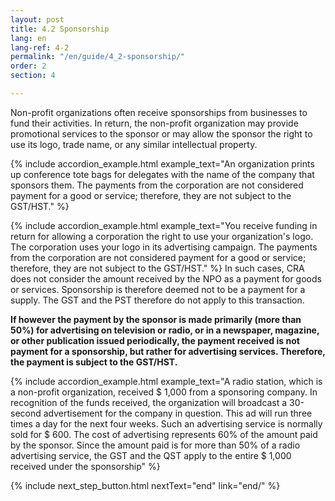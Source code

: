 ```yaml
---
layout: post
title: 4.2 Sponsorship
lang: en
lang-ref: 4-2
permalink: "/en/guide/4_2-sponsorship/"
order: 2
section: 4

---
```

Non-profit organizations often receive sponsorships from businesses to fund their activities. In return, the non-profit organization may provide promotional services to the sponsor or may allow the sponsor the right to use its logo, trade name, or any similar intellectual property.

{% include accordion_example.html
example_text="An organization prints up conference tote bags for delegates with the name of the company that sponsors them. The payments from the corporation are not considered payment for a good or service; therefore, they are not subject to the GST/HST."
%}

{% include accordion_example.html
example_text="You receive funding in return for allowing a corporation the right to use your organization's logo. The corporation uses your logo in its advertising campaign. The payments from the corporation are not considered payment for a good or service; therefore, they are not subject to the GST/HST."
%}
In such cases, CRA does not consider the amount received by the NPO as a payment for goods or services. Sponsorship is therefore deemed not to be a payment for a supply. The GST and the PST therefore do not apply to this transaction.

**If however the payment by the sponsor is made primarily (more than 50%) for advertising on television or radio, or in a newspaper, magazine, or other publication issued periodically, the payment received is not payment for a sponsorship, but rather for advertising services. Therefore, the payment is subject to the GST/HST.**

{% include accordion_example.html
example_text="A radio station, which is a non-profit organization, received $ 1,000 from a sponsoring company. In recognition of the funds received, the organization will broadcast a 30-second advertisement for the company in question. This ad will run three times a day for the next four weeks. Such an advertising service is normally sold for $ 600. The cost of advertising represents 60% of the amount paid by the sponsor. Since the amount paid is for more than 50% of a radio advertising service, the GST and the QST apply to the entire $ 1,000 received under the sponsorship"
%}

{% include next_step_button.html nextText="end" link="end/" %}